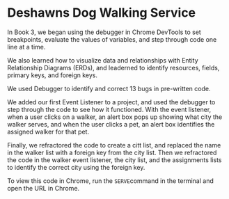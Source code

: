 # Deshawns Dog Walking Service

In Book 3, we began using the debugger in Chrome DevTools to set breakpoints, evaluate the values of variables, and step through code one line at a time.

We also learned how to visualize data and relationships with Entity Relationship Diagrams (ERDs), and leaderned to identify resources, fields, primary keys, and foreign keys.

We used Debugger to identify and correct 13 bugs in pre-written code.

We added our first Event Listener to a project, and used the debugger to step through the code to see how it functioned.  With the event listener, when a user clicks on a walker, an alert box pops up showing what city the walker serves, and when the user clicks a pet, an alert box identifies the assigned walker for that pet.

Finally, we refractored the code to create a citt list, and replaced the name in the walker list with a foreign key from the city list.  Then we refractored the code in the walker event listener, the city list, and the assignments lists to identify the correct city using the foreign key.

To view this code in Chrome, run the ```SERVE```command in the terminal and open the URL in Chrome.
